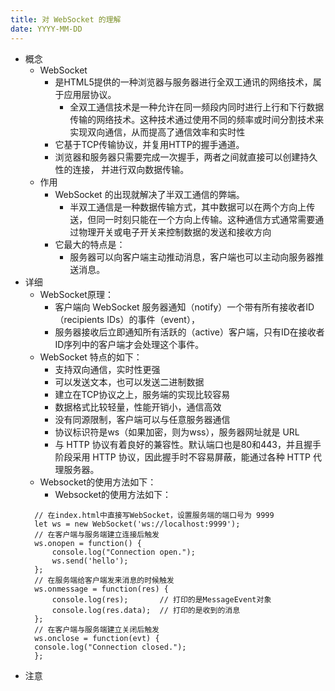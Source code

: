 ```yaml
---
title: 对 WebSocket 的理解
date: YYYY-MM-DD
---
```

- 概念
  - WebSocket
    - 是HTML5提供的一种浏览器与服务器进行全双工通讯的网络技术，属于应用层协议。
      - 全双工通信技术是一种允许在同一频段内同时进行上行和下行数据传输的网络技术。这种技术通过使用不同的频率或时间分割技术来实现双向通信，从而提高了通信效率和实时性
    - 它基于TCP传输协议，并复用HTTP的握手通道。
    - 浏览器和服务器只需要完成一次握手，两者之间就直接可以创建持久性的连接， 并进行双向数据传输。
  - 作用
    - WebSocket 的出现就解决了半双工通信的弊端。
      - 半双工通信是一种数据传输方式，其中数据可以在两个方向上传送，但同一时刻只能在一个方向上传输。这种通信方式通常需要通过物理开关或电子开关来控制数据的发送和接收方向
    - 它最大的特点是：
      - 服务器可以向客户端主动推动消息，客户端也可以主动向服务器推送消息。
- 详细
  - WebSocket原理：
    - 客户端向 WebSocket 服务器通知（notify）一个带有所有接收者ID（recipients IDs）的事件（event），
    - 服务器接收后立即通知所有活跃的（active）客户端，只有ID在接收者ID序列中的客户端才会处理这个事件。
  - WebSocket 特点的如下：
    - 支持双向通信，实时性更强
    - 可以发送文本，也可以发送二进制数据
    - 建立在TCP协议之上，服务端的实现比较容易
    - 数据格式比较轻量，性能开销小，通信高效
    - 没有同源限制，客户端可以与任意服务器通信
    - 协议标识符是ws（如果加密，则为wss），服务器网址就是 URL
    - 与 HTTP 协议有着良好的兼容性。默认端口也是80和443，并且握手阶段采用 HTTP 协议，因此握手时不容易屏蔽，能通过各种 HTTP 代理服务器。
  - Websocket的使用方法如下：
    - Websocket的使用方法如下：
  ```
    // 在index.html中直接写WebSocket，设置服务端的端口号为 9999
    let ws = new WebSocket('ws://localhost:9999');
    // 在客户端与服务端建立连接后触发
    ws.onopen = function() {
        console.log("Connection open."); 
        ws.send('hello');
    };
    // 在服务端给客户端发来消息的时候触发
    ws.onmessage = function(res) {
        console.log(res);       // 打印的是MessageEvent对象
        console.log(res.data);  // 打印的是收到的消息
    };
    // 在客户端与服务端建立关闭后触发
    ws.onclose = function(evt) {
    console.log("Connection closed.");
    };
  ```
- 注意